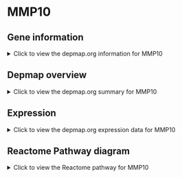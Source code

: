 <h1>MMP10</h1>

<h2>Gene information</h2>
<details>
  <summary>Click to view the depmap.org information for MMP10</summary>
  <p><a href="https://depmap.org/portal/gene/MMP10?tab=about" target="_BLANK">Open page in a new tab...</a></p>
  <iframe src="https://depmap.org/portal/gene/MMP10?tab=about" style="border:none;width:100%;height:800px"></iframe>
</details>

<h2>Depmap overview</h2>
<details>
  <summary>Click to view the depmap.org summary for MMP10</summary>
  <p><a href="https://depmap.org/portal/gene/MMP10?tab=overview" target="_BLANK">Open page in a new tab...</a></p>
  <iframe src="https://depmap.org/portal/gene/MMP10?tab=overview" style="border:none;width:100%;height:800px"></iframe>
</details>

<h2>Expression</h2>
<details>
  <summary>Click to view the depmap.org expression data for MMP10</summary>
  <p><a href="https://depmap.org/portal/gene/MMP10?tab=characterization" target="_BLANK">Open page in a new tab...</a></p>
  <iframe src="https://depmap.org/portal/gene/MMP10?tab=characterization" style="border:none;width:100%;height:800px"></iframe>
</details>



<h2>Reactome Pathway diagram</h2>
<details>
  <summary>Click to view the Reactome pathway for MMP10</summary>
  <p><a href="https://reactome.org/PathwayBrowser/#/R-HSA-1592389" target="_BLANK">Open page in a new tab...</a></p>
  <p>Activation of Matrix Metalloproteinases</p>
<iframe src="https://reactome.org/PathwayBrowser/#/R-HSA-1592389" style="border:none;width:100%;height:800px"></iframe>
</details>



